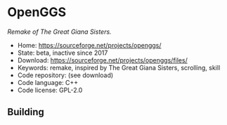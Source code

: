 # OpenGGS

_Remake of The Great Giana Sisters._

- Home: https://sourceforge.net/projects/openggs/
- State: beta, inactive since 2017
- Download: https://sourceforge.net/projects/openggs/files/
- Keywords: remake, inspired by The Great Giana Sisters, scrolling, skill
- Code repository: (see download)
- Code language: C++
- Code license: GPL-2.0

## Building

